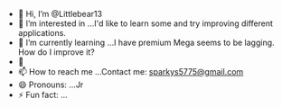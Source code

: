 - 👋 Hi, I’m @Littlebear13
- 👀 I’m interested in ...I'd like to learn some and try improving different applications. 
- 🌱 I’m currently learning ...I have premium Mega seems to be lagging. How do I improve it?
- 💞️ 
- 📫 How to reach me ...Contact me: sparkys5775@gmail.com 
- 😄 Pronouns: ...Jr
- ⚡ Fun fact: ...

<!---
Littlebear13/Littlebear13 is a ✨ special ✨ repository because its `README.md` (this file) appears on your GitHub profile.
You can click the Preview link to take a look at your changes.
--->

 
